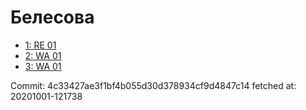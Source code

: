 # Белесова
- [1: RE 01](1.md)
- [2: WA 01](2.md)
- [3: WA 01](3.md)

Commit: 4c33427ae3f1bf4b055d30d378934cf9d4847c14
 fetched at: 20201001-121738
